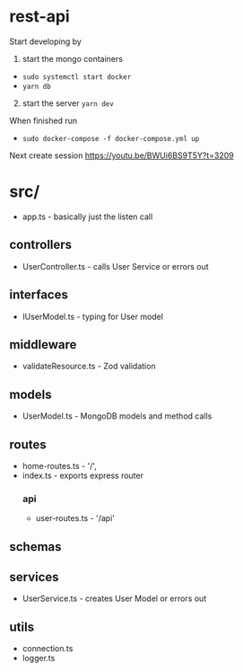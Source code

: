 # rest-api

Start developing by 
1. start the mongo containers 
- `sudo systemctl start docker`
- `yarn db`
2. start the server `yarn dev`

When finished run
* `sudo docker-compose -f docker-compose.yml up`

Next create session
https://youtu.be/BWUi6BS9T5Y?t=3209

# src/
* app.ts - basically just the listen call

## controllers
* UserController.ts - calls User Service or errors out

## interfaces
* IUserModel.ts - typing for User model

## middleware
* validateResource.ts - Zod validation

## models
* UserModel.ts  - MongoDB models and method calls

## routes
* home-routes.ts - '/',
* index.ts - exports express router
  ### api
  * user-routes.ts - '/api'

## schemas

## services
* UserService.ts  - creates User Model or errors out

## utils
* connection.ts
* logger.ts
